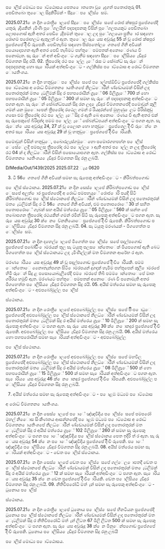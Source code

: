 ප ොලිස් මොධ්‍ය ප ොට්ඨොසය පෙත ෙොතතො වූ ෙැදගත් පතොරතුරු 01. පෙඩිතබො තුෙොල සිදුකිරීමක් - සීදූෙ ප ොලිස් ෙසම.

2025.07.21 ෙන දින රොත්‍රී ොලපේ සීදූෙ ප ොලිස් ෙසපේ රොජ ක්ෂපුර ප්‍රපේශපේදී යතුරු ැදියකින් ැමිණි පුේගලයින් පදපදපනකු විසින් පුේගලපයකුට පෙඩිතබො ලොපගොස් ඇති අතර පෙඩි ෙැදීපමන් තුෙොල ලද පුේගලයො ප්‍රති ොර සඳහො රොගම පරොහලට ඇතුලත් ර ඇත. තුෙොල රු ෙයස අවුරුදු 55 ක් වූ රොජ ක්ෂපුර ප්‍රපේශපේ දිිංචි රුපෙකි. පෙඩිතැබීම සඳහො පිස්පතෝල ෙගතපේ ගිනි අවියක් පයොදොපගන ඇති අතර පෙඩි තැබීමට පහ්තුෙ පමපතක් අනොෙරණය වී පනොමැත. සැ රුෙන් අත් අඩිංගුෙට ගැනීම සඳහො සීදූෙ ප ොලීසිය ෙැඩිදුර විමශතන සිදු රයි. 02. ත්‍රීපරෝද රථ ප ොල්ල ෑේ රැස ට සේබන්ධ්‍ සැ රුෙන් පදපදපනකු හො සැ ොරියක් අත්අඩිංගුෙට - ගල්කිස්ස ප ොට්ඨොස අ රොධ්‍ විමශතන ොයතිංශය.

2025.07.21 ෙන දින හතුඩුෙ ප ොලිස් ෙසපේ ප ොල්ගස්ඕවිට ප්‍රපේශපේදී ගල්කිස්ස ප ොට්ඨොස අ රොධ්‍ විමශතන ොයතිංශපේ නිලධ්‍ොරීන් ණ්ඩොයමක් විසින් ලද පතොරතුරක් මත ෙැටලීමක් සිදු ර පහපරොයින් ග්‍රෑේ 06 මිලිග්‍රෑේ 700 ක් හො පහපරොයින් ග්‍රෑේ 05 මිලිග්‍රෑේ 300 ක් සමඟ සැ රුෙන් පදපදපනකු අත්අඩිංගුෙට පගන ඇත. සැ රුෙන් සේබන්ධ්‍පයන් සිදු රන ලද ෙැඩිදුර විමශතනපේදී පමොවුන් කුලී ගමන් යන මුෙොපෙන් ත්‍රීපරෝද රථෙල ගමන් ර රියදුරන්පේ මුහුණු ෙලට මිරිස්කුඩු ගසො එම ත්‍රීපරෝද රථ ප ොල්ල ෑේ සිදු ර ඇති බෙ අනොෙරණය වී ඇති අතර එක් සැ රුපෙකුපේ බිරිදක්ද පමම ප ොල්ල ෑේ සේබන්ධ්‍පයන් අත්අඩිංගුෙට පගන ඇත. සැ රුෙන් ෙයස අවුරුදු 24, 27 ක් වූ ලෙොන හො හතුඩුෙ ප්‍රපේශෙල දිිංචි රුෙන් ෙන අතර සැ ොරිය ෙයස අවුරුදු 29 ක් වූ හතුඩුෙ ප්‍රපේශපේ දිිංචි ොරියකි.

පමොවුන් විසින් හතුඩුෙ, පබොරලැස්ගමුෙ හො පමොරගහපහ්න ප ොලිස් ෙසේෙලදී පමපලස ත්‍රීපරෝද රථ ප ොල්ල ො ඇති අතර ප ොල්ල න ලද ත්‍රීපරෝද රථ 04 ක් ද නිලධ්‍ොරීන් විසින් පසොයොපගන ඇත. ගල්කිස්ස ප ොට්ඨොස අ රොධ්‍ විමශතන ොයතිංශය ෙැඩිදුර විමශතන සිදු රනු ලබයි.

D/Media/Out/1439/2025 2025.07.22 ැය 0620

03. ටී 56 ෙගතපේ ගිනි අවියක් සමඟ සැ රුපෙකු අත්අඩිංගුෙට - කිරිබත්පගොඩ

ප ොලිස් ස්ථොනය. 2025.07.21 ෙන දින සෙස් ොලපේ කිරිබත්පගොඩ ප ොලිස් ෙසපේ අලුත් ොර ප්‍රපේශපේදී අ රොධ්‍ පමපහයුේ රොජ ොරි පයදී සිටි කිරිබත්පගොඩ ප ොලිස් ස්ථොනපේ නිලධ්‍ොරීන් ණ්ඩොයමක් විසින් ලද පතොරතුරක් මත ෙැටලිමක් සිදු ර ටී 56 ෙගතපේ ගිනි අවියක්, එම පතොපරොේ 30 ක් සහිත පතොපරොේ ගැබක් සහ අයිස් මත්රෙය ග්‍රෑේ 05 මිලිග්‍රෑේ 560 ක් සන්ත පේ තබොපගන ත්‍රීපරෝද රථයකින් ගමන් රමින් සිටි සැ රුපෙකු අත්අඩිංගුෙට පගන ඇත. සැ රු ෙයස අවුරුදු 30 ක් ෙන ෙව්නනියොෙ ප්‍රපේශපේ දිිංචි රුපෙකි. කිරිබත්පගොඩ ප ොලිසිය ෙැඩිදුර විමශතන සිදු රනු ලබයි. 04. සැ ටයුතු මරණයක් - මීගහෙත්ත ප ොලිස් ෙසම.

2025.07.21 ෙන දින දහෙල් ොලපේ මීගෙත්ත ප ොලිස් ෙසපේ පදල්පගොඩ ප්‍රපේශපේ පබෝඩිිං ොමරයක් තුල සැ ටයුතු පලස ොන්තොෙක් මියපගොස් ඇති බෙට මීගහෙත්ත ප ොලිස් ස්ථොනයට ලද ැමිණිල්ලක් මත විමශතන ආරේභ ර ඇත.

මරණ ොරිය ෙයස අවුරුදු 49 ක් වූ පදල්පගොඩ ප්‍රපේශපේ දිිංචි ොරියකි. පමම ොන්තොෙ නෙොතැන්පගන සිටි ොමරපයන් දුගදක් හැමීම පහ්තුපෙන් කුලී ොමරපේ හිමි රුෙන් සිදු ළ පසොයොබැලීපේදී එම ොමරපේ තිබී පමම ොන්තොෙපේ මෘත ශරීරය හමුවි ඇත. මරණයට පහ්තුෙ පමපතක් අනොෙරණ වි පනොමැති අතර මීගහෙත්ත ප ොලීසිය ෙැඩිදුර විමශතන සිදු රයි. 05. අයිස් මත්රෙය සමඟ සැ රුපෙකු අත්අඩිංගුෙට - අළුපබෝමුල්ල ප ොලිස්

ස්ථොනය.

2025.07.21 ෙන දින රොත්‍රී ොලපේ අළුපබෝමුල්ල ප ොලිස් ෙසපේ පිිංප ොටුෙ ප්‍රපේශපේදී අළුපබෝමුල්ල ප ොලිස් ස්ථොනපේ නිලධ්‍ොරීන් ණ්ඩොයමක් විසින් ලද පතොරතුරක් මත ෙැටලිමක් සිදු ර අයිස් මත්රෙය ග්‍රෑේ 10 මිලිග්‍රෑේ 200 ක් සමඟ සැ රුපෙකු අත්අඩිංගුෙට පගන ඇත. සැ රු ෙයස අවුරුදු 30 ක් ෙන ොනදුර ප්‍රපේශපේ දිිංචි රුපෙකි. අළුපබෝමුල්ල ප ොලිසිය ෙැඩිදුර විමශතන සිදු රනු ලබයි. 06. අයිස් මත්රෙය හො පහපරොයින් සමඟ සැ ොරියක් අත්අඩිංගුෙට - අළුපබෝමුල්ල

ප ොලිස් ස්ථොනය.

2025.07.21 ෙන දින රොත්‍රී ොලපේ අළුපබෝමුල්ල ප ොලිස් ෙසපේ මහවිල ප්‍රපේශපේදී අළුපබෝමුල්ල ප ොලිස් ස්ථොනපේ නිලධ්‍ොරීන් ණ්ඩොයමක් විසින් ලද පතොරතුරක් මත ෙැටලිමක් සිදු ර අයිස් මත්රෙය ග්‍රෑේ 08 මිලිග්‍රෑේ 500 ක් හො පහපරොයින් ග්‍රෑේ 15 මිලිග්‍රෑේ 500 ක් සමඟ සැ ොරියක් අත්අඩිංගුෙට පගන ඇත. සැ ොරිය ෙයස අවුරුදු 46 ක් ෙන ොනදුර ප්‍රපේශපේ දිිංචි ොරිපයකි. අළුපබෝමුල්ල ප ොලිසිය ෙැඩිදුර විමශතන සිදු රනු ලබයි.

07. අයිස් මත්රෙය සමඟ සැ රුපෙකු අත්අඩිංගුෙට - ප ොළඹ මධ්‍යම ප ොට්ඨොස

අ රොධ්‍ විමශතන ොයතිංශය.

2025.07.21 ෙන දින සෙස් ොලපේ ප ොේ ඤ්ඤවීදිය ප ොලිස් ෙසපේ පමපරෝ මහල් නිෙොස සිංකීණතය ආසන්නපේදී ප ොළඹ මධ්‍යම ප ොට්ඨොස අ රොධ්‍ විමශතන ොයතිංශපේ නිලධ්‍ොරීන් ණ්ඩොයමක් විසින් ලද පතොරතුරක් මත ෙැටලිමක් සිදු ර අයිස් මත්රෙය ග්‍රෑේ 102 මිලිග්‍රෑේ 260 ක් සමඟ සැ රුපෙකු අත්අඩිංගුෙට පගන ප ොේ ඤ්ඤවීදිය ප ොලිස් ස්ථොනය පෙත ඉදිරි ත් ර ඇත. සැ රු ෙයස අවුරුදු 54 ක් ෙන ප ොේ ඤ්ඤවීදිය ප්‍රපේශපේ දිිංචි රුපෙකි. ප ොේ ඤ්ඤවීදිය ප ොලිසිය ෙැඩිදුර විමශතන සිදු රනු ලබයි. 08. අයිස් මත්රෙය සමඟ සැ ොරියක් අත්අඩිංගුෙට - ඩෙත ප ොලිස් ස්ථොනය.

2025.07.21 ෙන දින සෙස් ොලපේ ඩෙත ප ොලිස් ෙසපේ ගල්ෙල ොපතදී ඩෙත ප ොලිස් ස්ථොනපේ නිලධ්‍ොරීන් ණ්ඩොයමක් විසින් ලද පතොරතුරක් මත ෙැටලිමක් සිදු ර අයිස් මත්රෙය ග්‍රෑේ 12 ක් සමඟ සැ ොරියක් අත්අඩිංගුෙට පගන ඇත. සැ ොරිය ෙයස අවුරුදු 35 ක් ෙන ඩෙත ප්‍රපේශපේ දිිංචි ොරියකි. ඩෙත ප ොලිසිය ෙැඩිදුර විමශතන සිදු රනු ලබයි. 09. නීතිවිපරෝධී මත් ැන් සමඟ සැ රුපෙකු අත්අඩිංගුෙට - ටුනොය ප ොලිස්

ස්ථොනය.

2025.07.21 ෙන දින රොත්‍රී ොලපේ ටුනොය ප ොලිස් ෙසපේ හීනටියන ප්‍රපේශපේදී ටුනොය ප ොලිස් ස්ථොනපේ නිලධ්‍ොරීන් ණ්ඩොයමක් විසින් ලද පතොරතුරක් මත ෙැටලිමක් සිදු ර නීතිවිපරෝධී මත් ැන් ලීටත 67 මිලි ලීටත 500 ක් සමඟ සැ රුපෙකු අත්අඩිංගුෙට පගන ඇත. සැ රු ෙයස අවුරුදු 38 ක් ෙන මිනුෙන්පගොඩ ප්‍රපේශපේ දිිංචි රුපෙකි. ටුනොය ප ොලිසිය ෙැඩිදුර විමශතන සිදු රනු ලබයි

ප ොලිස් මොධ්‍ය ප ොට්ඨොසය.